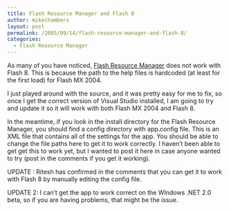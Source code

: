 ```yaml
---
title: Flash Resource Manager and Flash 8
author: mikechambers
layout: post
permalink: /2005/09/14/flash-resource-manager-and-flash-8/
categories:
  - Flash Resource Manager
---
```



As many of you have noticed, [Flash Resource Manager][1] does not work with Flash 8. This is because the path to the help files is hardcoded (at least for the first load) for Flash MX 2004.

I just played around with the source, and it was pretty easy for me to fix, so once I get the correct version of Visual Studio installed, I am going to try and update it so it will work with both Flash MX 2004 and Flash 8.

In the meantime, if you look in the install directory for the Flash Resource Manager, you should find a config directory with app.config file. This is an XML file that contains all of the settings for the app. You should be able to change the file paths here to get it to work correctly. I haven&#8217;t been able to get get this to work yet, but I wanted to post it here in case anyone wanted to try (post in the comments if you get it working).

UPDATE : Ritesh has confirmed in the comments that you can get it to work with Flash 8 by manually editing the config file.

UPDATE 2: I can&#8217;t get the app to work correct on the WIndows .NET 2.0 beta, so if you are having problems, that might be the issue.

 [1]: http://weblogs.macromedia.com/mesh/archives/2004/07/new_version_of_4.cfm